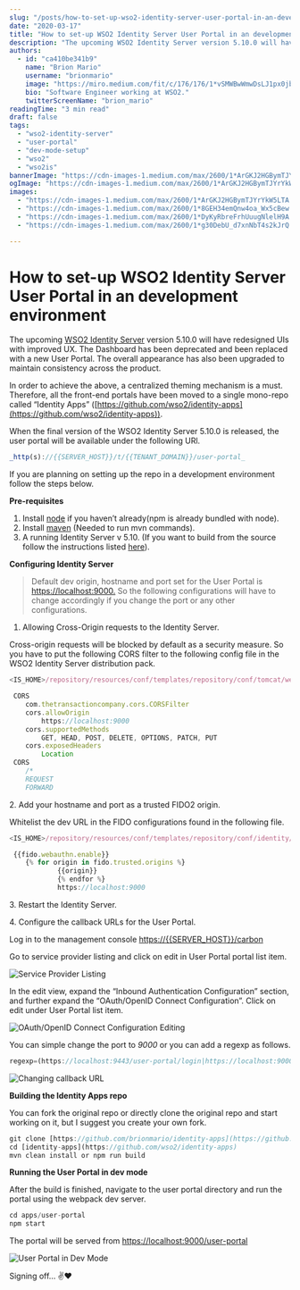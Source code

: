 ```yaml
---
slug: "/posts/how-to-set-up-wso2-identity-server-user-portal-in-an-development-environment/"
date: "2020-03-17"
title: "How to set-up WSO2 Identity Server User Portal in an development environment"
description: "The upcoming WSO2 Identity Server version 5.10.0 will have redesigned UIs with improved UX. The Dashboard has been deprecated and been replaced with a new User Portal. The overall appearance has also…"
authors:
  - id: "ca410be341b9"
    name: "Brion Mario"
    username: "brionmario"
    image: "https://miro.medium.com/fit/c/176/176/1*vSMWBwWmwDsLJ1px0jb07g.jpeg"
    bio: "Software Engineer working at WSO2."
    twitterScreenName: "brion_mario"
readingTime: "3 min read"
draft: false
tags:
  - "wso2-identity-server"
  - "user-portal"
  - "dev-mode-setup"
  - "wso2"
  - "wso2is"
bannerImage: "https://cdn-images-1.medium.com/max/2600/1*ArGKJ2HGBymTJYrYkW5LTA.png"
ogImage: "https://cdn-images-1.medium.com/max/2600/1*ArGKJ2HGBymTJYrYkW5LTA.png"
images:
  - "https://cdn-images-1.medium.com/max/2600/1*ArGKJ2HGBymTJYrYkW5LTA.png"
  - "https://cdn-images-1.medium.com/max/2600/1*8GEH34emQnw4oa_Wx5cBew.png"
  - "https://cdn-images-1.medium.com/max/2600/1*DyKyRbreFrhUuugNlelH9A.png"
  - "https://cdn-images-1.medium.com/max/2600/1*g30DebU_d7xnNbT4s2kJrQ.png"

---
```


# How to set-up WSO2 Identity Server User Portal in an development environment

The upcoming [WSO2 Identity Server](https://wso2.com/identity-and-access-management/) version 5.10.0 will have redesigned UIs with improved UX. The Dashboard has been deprecated and been replaced with a new User Portal. The overall appearance has also been upgraded to maintain consistency across the product.

In order to achieve the above, a centralized theming mechanism is a must. Therefore, all the front-end portals have been moved to a single mono-repo called “Identity Apps” ([https://github.com/wso2/identity-apps](https://github.com/wso2/identity-apps)).

When the final version of the WSO2 Identity Server 5.10.0 is released, the user portal will be available under the following URl.

```js
_http(s)://{{SERVER_HOST}}/t/{{TENANT_DOMAIN}}/user-portal_
```

If you are planning on setting up the repo in a development environment follow the steps below.

**Pre-requisites**

1.  Install [node](https://nodejs.org/en/download/) if you haven’t already(npm is already bundled with node).
2.  Install [maven](https://maven.apache.org/download.cgi) (Needed to run mvn commands).
3.  A running Identity Server v 5.10. (If you want to build from the source follow the instructions listed [here](https://github.com/wso2/product-is)).

**Configuring Identity Server**

> Default dev origin, hostname and port set for the User Portal is [https://localhost:9000.](https://localhost:9000.) So the following configurations will have to change accordingly if you change the port or any other configurations.

1.  Allowing Cross-Origin requests to the Identity Server.

Cross-origin requests will be blocked by default as a security measure. So you have to put the following CORS filter to the following config file in the WSO2 Identity Server distribution pack.

```js
<IS_HOME>/repository/resources/conf/templates/repository/conf/tomcat/web.xml.j2
```
```js
 CORS
    com.thetransactioncompany.cors.CORSFilter
    cors.allowOrigin
        https://localhost:9000 
    cors.supportedMethods
        GET, HEAD, POST, DELETE, OPTIONS, PATCH, PUT 
    cors.exposedHeaders
        Location 
 CORS
    /*
    REQUEST
    FORWARD 
```

2\. Add your hostname and port as a trusted FIDO2 origin.

Whitelist the dev URL in the FIDO configurations found in the following file.

```js
<IS_HOME>/repository/resources/conf/templates/repository/conf/identity/identity.xml.j2
```
```js
 {{fido.webauthn.enable}} 
    {% for origin in fido.trusted.origins %}
            {{origin}}
            {% endfor %}
            https://localhost:9000 
```

3\. Restart the Identity Server.

4\. Configure the callback URLs for the User Portal.

Log in to the management console [https://{{SERVER_HOST}}/carbon](https://localhost:9443/carbon/application/configure-authentication-flow.jsp?spName=travelocity.com)

Go to service provider listing and click on edit in User Portal portal list item.

![Service Provider Listing](https://cdn-images-1.medium.com/max/800/1*ArGKJ2HGBymTJYrYkW5LTA.png)

In the edit view, expand the “Inbound Authentication Configuration” section, and further expand the “OAuth/OpenID Connect Configuration”. Click on edit under User Portal list item.

![OAuth/OpenID Connect Configuration Editing](https://cdn-images-1.medium.com/max/800/1*8GEH34emQnw4oa_Wx5cBew.png)

You can simple change the port to _9000_ or you can add a regexp as follows.

```js
regexp=(https://localhost:9443/user-portal/login|https://localhost:9000/user-portal/login)
```
![Changing callback URL](https://cdn-images-1.medium.com/max/800/1*DyKyRbreFrhUuugNlelH9A.png)

**Building the Identity Apps repo**

You can fork the original repo or directly clone the original repo and start working on it, but I suggest you create your own fork.

```js
git clone [https://github.com/brionmario/identity-apps](https://github.com/wso2/identity-apps)  
cd [identity-apps](https://github.com/wso2/identity-apps)  
mvn clean install or npm run build
```

**Running the User Portal in dev mode**

After the build is finished, navigate to the user portal directory and run the portal using the webpack dev server.

```js
cd apps/user-portal  
npm start
```

The portal will be served from [https://localhost:9000/user-portal](https://localhost:9000/user-portal)

![User Portal in Dev Mode](https://cdn-images-1.medium.com/max/800/1*g30DebU_d7xnNbT4s2kJrQ.png)

Signing off… ✌️❤️
